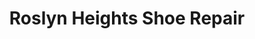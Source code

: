 ---
title: "Roslyn Heights Shoe Repair"
url: /roslyn-heights/roslyn-heights-shoe-repair/
shop: shoes
---